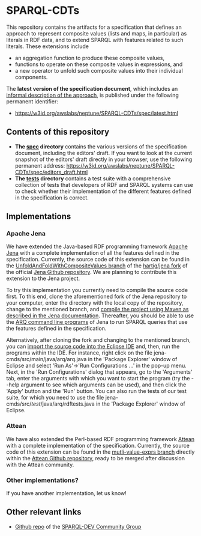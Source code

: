 # SPARQL-CDTs
This repository contains the artifacts for a specification that defines an approach to represent composite values (lists and maps, in particular) as literals in RDF data, and to extend SPARQL with features related to such literals. These extensions include
* an aggregation function to produce these composite values,
* functions to operate on these composite values in expressions, and
* a new operator to unfold such composite values into their individual components.

The **latest version of the specification document**, which includes an [informal description of the approach](https://w3id.org/awslabs/neptune/SPARQL-CDTs/spec/latest.html#description), is published under the following permanent identifier:
* https://w3id.org/awslabs/neptune/SPARQL-CDTs/spec/latest.html

## Contents of this repository
* **The [spec](https://github.com/awslabs/SPARQL-CDTs/tree/main/spec) directory** contains the various versions of the specification document, including the editors' draft. If you want to look at the current snapshot of the editors' draft directly in your browser, use the following permanent address: https://w3id.org/awslabs/neptune/SPARQL-CDTs/spec/editors_draft.html
* **The [tests](https://github.com/awslabs/SPARQL-CDTs/tree/main/tests) directory** contains a test suite with a comprehensive collection of tests that developers of RDF and SPARQL systems can use to check whether their implementation of the different features defined in the specification is correct.

## Implementations
### Apache Jena
We have extended the Java-based RDF programming framework [Apache Jena](https://jena.apache.org/) with a complete implementation of all the features defined in the specification. Currently, the source code of this extension can be found in the [UnfoldAndFoldWithCompositeValues branch](https://github.com/hartig/jena/tree/UnfoldAndFoldWithCompositeValues) of the [hartig/jena fork](https://github.com/hartig/jena/) of the official [Jena Github repository](https://github.com/apache/jena/). We are planning to contribute this extension to the Jena project.

To try this implementation you currently need to compile the source code first. To this end, clone the aforementioned fork of the Jena repository to your computer, enter the directory with the local copy of the repository, change to the mentioned branch, and [compile the project using Maven as described in the Jena documentation](https://github.com/apache/jena/blob/main/BUILD.md#build-the-source). Thereafter, you should be able to use the [ARQ command line programs](https://jena.apache.org/documentation/query/cmds.html) of Jena to run SPARQL queries that use the features defined in the specification.

Alternatively, after cloning the fork and changing to the mentioned branch, you can [import the source code into the Eclipse IDE](https://jena.apache.org/tutorials/using_jena_with_eclipse.html) and, then, run the programs within the IDE. For instance, right click on the file jena-cmds/src/main/java/arq/arq.java in the 'Package Explorer' window of Eclipse and select 'Run As'->'Run Configurations ...' in the pop-up menu. Next, in the 'Run Configurations' dialog that appears, go to the 'Arguments' tab, enter the arguments with which you want to start the program (try the --help argument to see which arguments can be used), and then click the 'Apply' button and the 'Run' button. You can also run the tests of our test suite, for which you need to use the file jena-cmds/src/*test*/java/arq/rdftests.java in the 'Package Explorer' window of Eclipse.

### Attean
We have also extended the Perl-based RDF programming framework [Attean](https://github.com/kasei/attean) with a complete implementation of the specification. Currently, the source code of this extension can be found in the [mutli-value-exprs branch](https://github.com/kasei/attean/tree/mutli-value-exprs) directly within the [Attean Github repository](https://github.com/kasei/attean), ready to be merged after discussion with the Attean community.

### Other implementations?
If you have another implementation, let us know!

## Other relevant links
* [Github repo](https://github.com/w3c/sparql-dev/) of the [SPARQL-DEV Community Group](https://www.w3.org/community/sparql-dev/)
